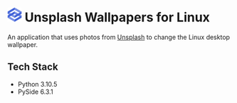# <img width="32px" src="resources/icons/logo.png"> Unsplash Wallpapers for Linux

An application that uses photos from [Unsplash](https://unsplash.com/) to change the Linux desktop wallpaper.

## Tech Stack

* Python 3.10.5
* PySide 6.3.1
